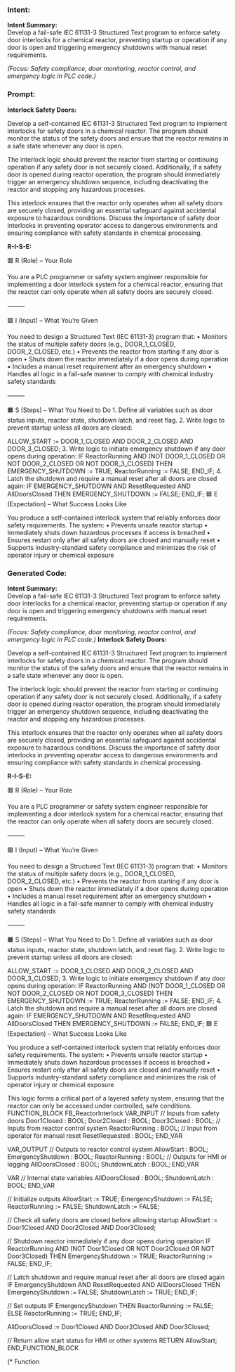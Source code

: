 ### Intent:
**Intent Summary:**  
Develop a fail-safe IEC 61131-3 Structured Text program to enforce safety door interlocks for a chemical reactor, preventing startup or operation if any door is open and triggering emergency shutdowns with manual reset requirements.  

*(Focus: Safety compliance, door monitoring, reactor control, and emergency logic in PLC code.)*

### Prompt:
**Interlock Safety Doors:**

Develop a self-contained IEC 61131-3 Structured Text program to implement interlocks for safety doors in a chemical reactor. The program should monitor the status of the safety doors and ensure that the reactor remains in a safe state whenever any door is open.

The interlock logic should prevent the reactor from starting or continuing operation if any safety door is not securely closed. Additionally, if a safety door is opened during reactor operation, the program should immediately trigger an emergency shutdown sequence, including deactivating the reactor and stopping any hazardous processes.

This interlock ensures that the reactor only operates when all safety doors are securely closed, providing an essential safeguard against accidental exposure to hazardous conditions. Discuss the importance of safety door interlocks in preventing operator access to dangerous environments and ensuring compliance with safety standards in chemical processing.

**R-I-S-E:**

🟥 R (Role) – Your Role

You are a PLC programmer or safety system engineer responsible for implementing a door interlock system for a chemical reactor, ensuring that the reactor can only operate when all safety doors are securely closed.

⸻

🟩 I (Input) – What You’re Given

You need to design a Structured Text (IEC 61131-3) program that:
	•	Monitors the status of multiple safety doors (e.g., DOOR_1_CLOSED, DOOR_2_CLOSED, etc.)
	•	Prevents the reactor from starting if any door is open
	•	Shuts down the reactor immediately if a door opens during operation
	•	Includes a manual reset requirement after an emergency shutdown
	•	Handles all logic in a fail-safe manner to comply with chemical industry safety standards

⸻

🟧 S (Steps) – What You Need to Do
	1.	Define all variables such as door status inputs, reactor state, shutdown latch, and reset flag.
	2.	Write logic to prevent startup unless all doors are closed:

ALLOW_START := DOOR_1_CLOSED AND DOOR_2_CLOSED AND DOOR_3_CLOSED;
  3.	Write logic to initiate emergency shutdown if any door opens during operation:
  IF ReactorRunning AND (NOT DOOR_1_CLOSED OR NOT DOOR_2_CLOSED OR NOT DOOR_3_CLOSED) THEN
    EMERGENCY_SHUTDOWN := TRUE;
    ReactorRunning := FALSE;
END_IF;
  4.	Latch the shutdown and require a manual reset after all doors are closed again:
  IF EMERGENCY_SHUTDOWN AND ResetRequested AND AllDoorsClosed THEN
    EMERGENCY_SHUTDOWN := FALSE;
END_IF;
🟦 E (Expectation) – What Success Looks Like

You produce a self-contained interlock system that reliably enforces door safety requirements. The system:
	•	Prevents unsafe reactor startup
	•	Immediately shuts down hazardous processes if access is breached
	•	Ensures restart only after all safety doors are closed and manually reset
	•	Supports industry-standard safety compliance and minimizes the risk of operator injury or chemical exposure

### Generated Code:
**Intent Summary:**  
Develop a fail-safe IEC 61131-3 Structured Text program to enforce safety door interlocks for a chemical reactor, preventing startup or operation if any door is open and triggering emergency shutdowns with manual reset requirements.  

*(Focus: Safety compliance, door monitoring, reactor control, and emergency logic in PLC code.)*
**Interlock Safety Doors:**

Develop a self-contained IEC 61131-3 Structured Text program to implement interlocks for safety doors in a chemical reactor. The program should monitor the status of the safety doors and ensure that the reactor remains in a safe state whenever any door is open.

The interlock logic should prevent the reactor from starting or continuing operation if any safety door is not securely closed. Additionally, if a safety door is opened during reactor operation, the program should immediately trigger an emergency shutdown sequence, including deactivating the reactor and stopping any hazardous processes.

This interlock ensures that the reactor only operates when all safety doors are securely closed, providing an essential safeguard against accidental exposure to hazardous conditions. Discuss the importance of safety door interlocks in preventing operator access to dangerous environments and ensuring compliance with safety standards in chemical processing.

**R-I-S-E:**

🟥 R (Role) – Your Role

You are a PLC programmer or safety system engineer responsible for implementing a door interlock system for a chemical reactor, ensuring that the reactor can only operate when all safety doors are securely closed.

⸻

🟩 I (Input) – What You’re Given

You need to design a Structured Text (IEC 61131-3) program that:
	•	Monitors the status of multiple safety doors (e.g., DOOR_1_CLOSED, DOOR_2_CLOSED, etc.)
	•	Prevents the reactor from starting if any door is open
	•	Shuts down the reactor immediately if a door opens during operation
	•	Includes a manual reset requirement after an emergency shutdown
	•	Handles all logic in a fail-safe manner to comply with chemical industry safety standards

⸻

🟧 S (Steps) – What You Need to Do
	1.	Define all variables such as door status inputs, reactor state, shutdown latch, and reset flag.
	2.	Write logic to prevent startup unless all doors are closed:

ALLOW_START := DOOR_1_CLOSED AND DOOR_2_CLOSED AND DOOR_3_CLOSED;
  3.	Write logic to initiate emergency shutdown if any door opens during operation:
  IF ReactorRunning AND (NOT DOOR_1_CLOSED OR NOT DOOR_2_CLOSED OR NOT DOOR_3_CLOSED) THEN
    EMERGENCY_SHUTDOWN := TRUE;
    ReactorRunning := FALSE;
END_IF;
  4.	Latch the shutdown and require a manual reset after all doors are closed again:
  IF EMERGENCY_SHUTDOWN AND ResetRequested AND AllDoorsClosed THEN
    EMERGENCY_SHUTDOWN := FALSE;
END_IF;
🟦 E (Expectation) – What Success Looks Like

You produce a self-contained interlock system that reliably enforces door safety requirements. The system:
	•	Prevents unsafe reactor startup
	•	Immediately shuts down hazardous processes if access is breached
	•	Ensures restart only after all safety doors are closed and manually reset
	•	Supports industry-standard safety compliance and minimizes the risk of operator injury or chemical exposure

This logic forms a critical part of a layered safety system, ensuring that the reactor can only be accessed under controlled, safe conditions.
FUNCTION_BLOCK FB_ReactorInterlock
VAR_INPUT
    // Inputs from safety doors
    Door1Closed : BOOL;
    Door2Closed : BOOL;
    Door3Closed : BOOL;
    // Inputs from reactor control system
    ReactorRunning : BOOL;
    // Input from operator for manual reset
    ResetRequested : BOOL;
END_VAR

VAR_OUTPUT
    // Outputs to reactor control system
    AllowStart : BOOL;
    EmergencyShutdown : BOOL;
    ReactorRunning : BOOL;
    // Outputs for HMI or logging
    AllDoorsClosed : BOOL;
    ShutdownLatch : BOOL;
END_VAR

VAR
    // Internal state variables
    AllDoorsClosed : BOOL;
    ShutdownLatch : BOOL;
END_VAR

// Initialize outputs
AllowStart := TRUE;
EmergencyShutdown := FALSE;
ReactorRunning := FALSE;
ShutdownLatch := FALSE;

// Check all safety doors are closed before allowing startup
AllowStart := Door1Closed AND Door2Closed AND Door3Closed;

// Shutdown reactor immediately if any door opens during operation
IF ReactorRunning AND (NOT Door1Closed OR NOT Door2Closed OR NOT Door3Closed) THEN
    EmergencyShutdown := TRUE;
    ReactorRunning := FALSE;
END_IF;

// Latch shutdown and require manual reset after all doors are closed again
IF EmergencyShutdown AND ResetRequested AND AllDoorsClosed THEN
    EmergencyShutdown := FALSE;
    ShutdownLatch := TRUE;
END_IF;

// Set outputs
IF EmergencyShutdown THEN
    ReactorRunning := FALSE;
ELSE
    ReactorRunning := TRUE;
END_IF;

AllDoorsClosed := Door1Closed AND Door2Closed AND Door3Closed;

// Return allow start status for HMI or other systems
RETURN AllowStart;
END_FUNCTION_BLOCK

(*
   Function
